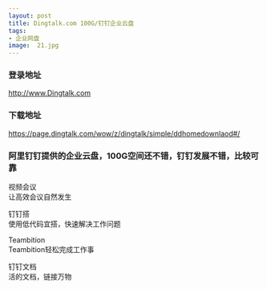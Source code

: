 ```yaml
---
layout: post
title: Dingtalk.com 100G/钉钉企业云盘
tags:
- 企业网盘
image:  21.jpg
---
```


### 登录地址<br>
http://www.Dingtalk.com

### 下载地址<br>
https://page.dingtalk.com/wow/z/dingtalk/simple/ddhomedownlaod#/


### 阿里钉钉提供的企业云盘，100G空间还不错，钉钉发展不错，比较可靠<br>

视频会议<br>
让高效会议自然发生<br>

钉钉搭<br>
使用低代码宜搭，快速解决工作问题<br>

Teambition<br>
Teambition轻松完成工作事<br>

钉钉文档<br>
活的文档，链接万物<br>

